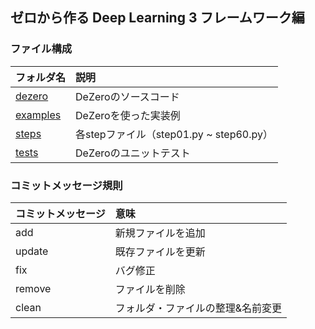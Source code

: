 ## ゼロから作る Deep Learning 3 フレームワーク編

### ファイル構成

|フォルダ名     |説明       |
|:--        |:--        |
|[dezero](/dezero)      |DeZeroのソースコード|
|[examples](/examples)  |DeZeroを使った実装例|
|[steps](/steps)        |各stepファイル（step01.py ~ step60.py）|
|[tests](/tests)        |DeZeroのユニットテスト|


### コミットメッセージ規則

| コミットメッセージ | 意味 |
|:--        |:--        |
| add       | 新規ファイルを追加 |
| update    | 既存ファイルを更新 |
| fix       | バグ修正 |
| remove    | ファイルを削除 |
| clean     | フォルダ・ファイルの整理&名前変更 |
